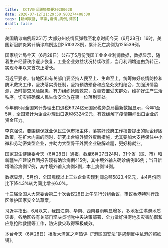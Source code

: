 ```yaml
---
title:  CCTV新闻联播摘要20200628
date: 2020-07-12T21:29:50.903274+08:00
tags: [新闻联播, 草案,疫情,病例,湾区]
draft: false
---
```


美国确诊<span class="keywords_content">病例</span>超251万 大部分州<span class="keywords_content">疫情</span>反弹截至北京时间今天（6月28日）16时，美国新冠肺炎累计确诊<span class="keywords_content">病例</span>达到2510323例，累计死亡<span class="keywords_content">病例</span>为125539例。

国家统计局今天（6月28日）公布了5月份我国工业企业利润数据，数据显示，随着生产经营秩序逐步恢复，工业企业效益状况持续改善，当月利润增速由负转正，实现今年以来首次正增长。

习近平要求，各地区和有关部门要坚持人民至上、生命至上，统筹做好<span class="keywords_content">疫情</span>防控和防汛救灾工作，坚决落实责任制，坚持预防预备和应急处突相结合，加强汛情监测，及时排查风险隐患，有力组织抢险救灾，妥善安置受灾群众，维护好生产生活秩序，切实把确保人民生命安全放在第一位落到实处。

今年前5月全国累计办理出口退税6324亿元国家税务总局最新数据显示，今年1至5月，全国累计为企业办理出口退税6324亿元，有效缓解了<span class="keywords_content">疫情</span>期间出口企业的资金压力。

李克强说，要围绕保就业保民生保市场主体，落实好政府工作报告提出的助企纾困政策，在扩大内需的同时，研究出台稳外贸外资新措施，尤其要加大支持保住中小微和劳动密集型企业，并助力大型骨干外贸企业破解难题，更好稳就业。

国家卫生健康委今天（6月28日）通报，截至6月27日24时，31个省（区、市）和新疆生产建设兵团报告现有确诊<span class="keywords_content">病例</span>415例，其中境外输入确诊<span class="keywords_content">病例</span>86例；当日新增确诊<span class="keywords_content">病例</span>17例，其中境外输入<span class="keywords_content">病例</span>3例，本土<span class="keywords_content">病例</span>14例。

数据显示，5月份，全国规模以上工业企业实现利润总额5823.4亿元，由4月份同比下降4.3%转为同比增长6.0%。

十三届全国人大常委会第二十次会议28日上午举行分组会议，审议香港特别行政区维护国家安全法<span class="keywords_content">草案</span>。

习近平指出，6月以来，我国江南、华南、西南暴雨明显增多，多地发生洪涝地质灾害，各地区各有关部门坚决贯彻党中央决策部署，全力做好洪涝地质灾害防御和应急抢险救援等工作，防灾救灾取得积极成效。

本台今天（6月28日）播发大<span class="keywords_fund">湾区</span>之声热评《“港区国安法”是遏制反中乱港的照妖镜》。
